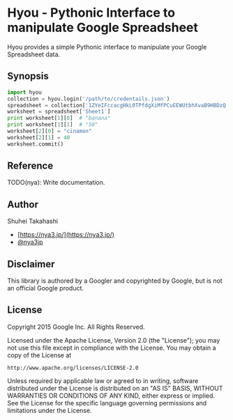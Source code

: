 Hyou - Pythonic Interface to manipulate Google Spreadsheet
==========================================================

Hyou provides a simple Pythonic interface to manipulate your
Google Spreadsheet data.


Synopsis
--------

```python
import hyou
collection = hyou.login('/path/to/credentails.json')
spreadsheet = collection['1ZYeIFccacgHkL0TPfdgXiMfPCuEEWUtbhXvaB9HBDzQ']
worksheet = spreadsheet['Sheet1']
print worksheet[1][0]  # "banana"
print worksheet[1][1]  # "50"
worksheet[2][0] = "cinamon"
worksheet[2][1] = 40
worksheet.commit()
```

Reference
---------

TODO(nya): Write documentation.


Author
------

Shuhei Takahashi

- [https://nya3.jp/](https://nya3.jp/)
- [@nya3jp](https://twitter.com/nya3jp/)


Disclaimer
----------

This library is authored by a Googler and copyrighted by Google, but
is not an official Google product.


License
-------

Copyright 2015 Google Inc. All Rights Reserved.

Licensed under the Apache License, Version 2.0 (the "License");
you may not use this file except in compliance with the License.
You may obtain a copy of the License at

    http://www.apache.org/licenses/LICENSE-2.0

Unless required by applicable law or agreed to in writing, software
distributed under the License is distributed on an "AS IS" BASIS,
WITHOUT WARRANTIES OR CONDITIONS OF ANY KIND, either express or implied.
See the License for the specific language governing permissions and
limitations under the License.
